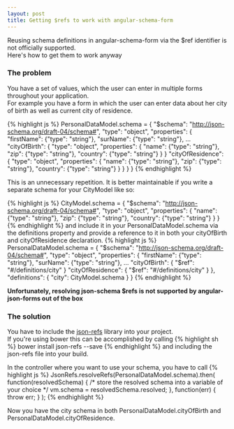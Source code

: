 ```yaml
---
layout: post
title: Getting $refs to work with angular-schema-form
---
```


<div class="message">
  Reusing schema definitions in angular-schema-form via the $ref identifier is not officially supported. <br> Here's how to get them to work anyway
</div>

### The problem

You have a set of values, which the user can enter in multiple forms throughout your application.  
For example you have a form in which the user can enter data about her city of birth as well as current city of residence.  

{% highlight js %}
PersonalDataModel.schema = {
  "$schema": "http://json-schema.org/draft-04/schema#",
  "type": "object",
  "properties": {
    "firstName": {"type": "string"},
    "surName": {"type": "string"},
    ...
    "cityOfBirth": { 
      "type": "object",
      "properties": {
        "name": {"type": "string"},
        "zip": {"type": "string"},
        "country": {"type": "string"}
      }
    }
    "cityOfResidence": { 
     "type": "object",
      "properties": {
         "name": {"type": "string"},
         "zip": {"type": "string"},
         "country": {"type": "string"}
      }
    }
  }
}
{% endhighlight %}

This is an unnecessary repetition. It is better maintainable if you write a separate schema for your CityModel like so:

{% highlight js %}
CityModel.schema = {
  "$schema": "http://json-schema.org/draft-04/schema#",
  "type": "object",
  "properties": {
    "name": {"type": "string"},
    "zip": {"type": "string"},
    "country": {"type": "string"}
  }
}
{% endhighlight %}
and include it in your PersonalDataModel.schema via the definitions 
property and provide a reference to it in both your cityOfBirth and cityOfResidence declaration.
{% highlight js %}
PersonalDataModel.schema = {
  "$schema": "http://json-schema.org/draft-04/schema#",
  "type": "object",
  "properties": {
    "firstName": {"type": "string"},
    "surName": {"type": "string"},
    ...
    "cityOfBirth": { "$ref": "#/definitions/city" }
    "cityOfResidence": { "$ref": "#/definitions/city" }
  },
  "definitions": {
    "city": CityModel.schema
  }
}
{% endhighlight %}

**Unfortunately, resolving json-schema $refs is not supported by angular-json-forms out of the box**

### The solution

You have to include the [json-refs](https://github.com/whitlockjc/json-refs) library into your project.  
If you're using bower this can be accomplished by calling
{% highlight sh %}
bower install json-refs --save
{% endhighlight %}
and including the json-refs file into your build.

In the controller where you want to use your schema, you have to call
{% highlight js %}
JsonRefs.resolveRefs(PersonalDataModel.schema).then(
  function(resolvedSchema) {
    /* store the resolved schema 
       into a variable of your choice */
    vm.schema = resolvedSchema.resolved;
  }, 
  function(err) {
    throw err;
  }
);
{% endhighlight %}

Now you have the city schema in both PersonalDataModel.cityOfBirth and PersonalDataModel.cityOfResidence.
